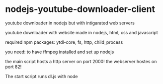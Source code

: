 # nodejs-youtube-downloader-client
youtube downloader in nodejs but with intigarated web servers


youtube downloader with website made in nodejs, html, css and javascript

required npm packages: ytdl-core, fs, http, child_process

you need: to have ffmpeg installed and set up
          nodejs

the main script hosts a http server on port 2000!
the webserver hostes on port 82!

The start script runs dl.js with node
